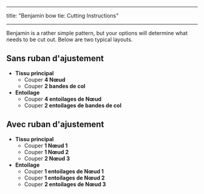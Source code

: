 - - -
title: "Benjamin bow tie: Cutting Instructions"
- - -

Benjamin is a rather simple pattern, but your options will determine what needs to be cut out. Below are two typical layouts.

## Sans ruban d'ajustement

- **Tissu principal**
  - Couper **4 Nœud**
  - Couper **2 bandes de col**
- **Entoilage**
  - Couper **4 entoilages de Nœud**
  - Couper **2 entoilages de bandes de col**

## Avec ruban d'ajustement

- **Tissu principal**
  - Couper **1 Nœud 1**
  - Couper **1 Nœud 2**
  - Couper **2 Nœud 3**
- **Entoilage**
  - Couper **1 entoilages de Nœud 1**
  - Couper **1 entoilages de Nœud 2**
  - Couper **2 entoilages de Nœud 3**
